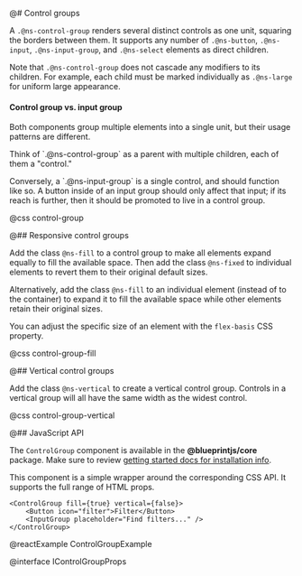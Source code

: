 @# Control groups

A `.@ns-control-group` renders several distinct controls as one unit, squaring the borders between
them. It supports any number of `.@ns-button`, `.@ns-input`, `.@ns-input-group`, and `.@ns-select`
elements as direct children.

Note that `.@ns-control-group` does not cascade any modifiers to its children. For example, each
child must be marked individually as `.@ns-large` for uniform large appearance.

<div class="@ns-callout @ns-intent-success @ns-icon-comparison">
    <h4 class="@ns-heading">Control group vs. input group</h4>
    <p>Both components group multiple elements into a single unit, but their usage patterns are
    different.</p>
    <p>Think of `.@ns-control-group` as a parent with multiple children, each of them a
    "control."</p>
    <p>Conversely, a `.@ns-input-group` is a single control, and should function like so. A
    button inside of an input group should only affect that input; if its reach is further, then it
    should be promoted to live in a control group.</p>
</div>

@css control-group

@## Responsive control groups

Add the class `@ns-fill` to a control group to make all elements expand equally to fill the
available space. Then add the class `@ns-fixed` to individual elements to revert them to their
original default sizes.

Alternatively, add the class `@ns-fill` to an individual element (instead of to the container)
to expand it to fill the available space while other elements retain their original sizes.

You can adjust the specific size of an element with the `flex-basis` CSS property.

@css control-group-fill

@## Vertical control groups

Add the class `@ns-vertical` to create a vertical control group. Controls in a vertical group
will all have the same width as the widest control.

@css control-group-vertical

@## JavaScript API

The `ControlGroup` component is available in the **@blueprintjs/core** package. Make sure to review [getting started docs for installation info](#blueprint/getting-started).

This component is a simple wrapper around the corresponding CSS API. It supports the full range of HTML props.

```tsx
<ControlGroup fill={true} vertical={false}>
    <Button icon="filter">Filter</Button>
    <InputGroup placeholder="Find filters..." />
</ControlGroup>
```

@reactExample ControlGroupExample

@interface IControlGroupProps
